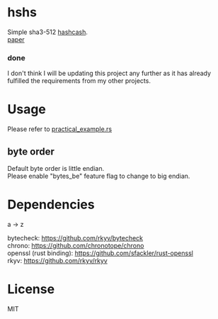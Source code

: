 # hshs
Simple sha3-512 [hashcash](https://en.wikipedia.org/wiki/Hashcash).  
[paper](https://link.springer.com/content/pdf/10.1007%2F3-540-48071-4_10.pdf)  

### done
I don't think I will be updating this project any further as it has already fulfilled the requirements from my other projects.  

# Usage
Please refer to [practical_example.rs](https://github.com/d42ejh/hshs/blob/master/examples/practical_example.rs)

## byte order
Default byte order is little endian.  
Please enable "bytes_be" feature flag to change to big endian.  

# Dependencies
a -> z 

bytecheck: <https://github.com/rkyv/bytecheck>  
chrono: <https://github.com/chronotope/chrono>  
openssl (rust binding): <https://github.com/sfackler/rust-openssl>  
rkyv: <https://github.com/rkyv/rkyv>  

# License
MIT


